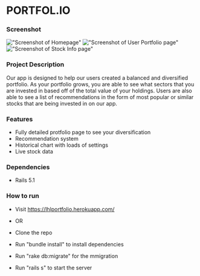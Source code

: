# PORTFOL.IO

### Screenshot

!["Screenshot of Homepage"](https://github.com/MattEmond/stocks/blob/6e929ae9fed6145b050ebb3acef3c2906ad65081/docs/homepage.png?raw=true)
!["Screenshot of User Portfolio page"](https://github.com/MattEmond/stocks/blob/6e929ae9fed6145b050ebb3acef3c2906ad65081/docs/portfolio_page.png?raw=true)
!["Screenshot of Stock Info page"](https://github.com/MattEmond/stocks/blob/6e929ae9fed6145b050ebb3acef3c2906ad65081/docs/stock_show.png?raw=true)

### Project Description

Our app is designed to help our users created a balanced and diversified portfolio.  As your portfolio grows, you are able to see what sectors that you are invested in based off of the total value of your holdings.  Users are also able to see a list of recommendations in the form of most popular or similar stocks that are being invested in on our app.


### Features

- Fully detailed protfolio page to see your diversification
- Recommendation system
- Historical chart with loads of settings
- Live stock data


### Dependencies

* Rails 5.1

### How to run

* Visit https://lhlportfolio.herokuapp.com/

* OR

* Clone the repo
* Run "bundle install" to install dependencies
* Run "rake db:migrate" for the mmigration
* Run "rails s" to start the server
